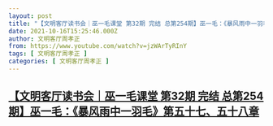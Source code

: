 ```yaml
---
layout: post
title: "【文明客厅读书会｜巫一毛课堂 第32期 完结 总第254期】巫一毛：《暴风雨中一羽毛》第五十七、五十八章"
date: 2021-10-16T15:25:46.000Z
author: 文明客厅周孝正
from: https://www.youtube.com/watch?v=jzWArTyRInY
tags: [ 文明客厅周孝正 ]
categories: [ 文明客厅周孝正 ]
---
```

<!--1634397946000-->
[【文明客厅读书会｜巫一毛课堂 第32期 完结 总第254期】巫一毛：《暴风雨中一羽毛》第五十七、五十八章](https://www.youtube.com/watch?v=jzWArTyRInY)
------

<div>

</div>

